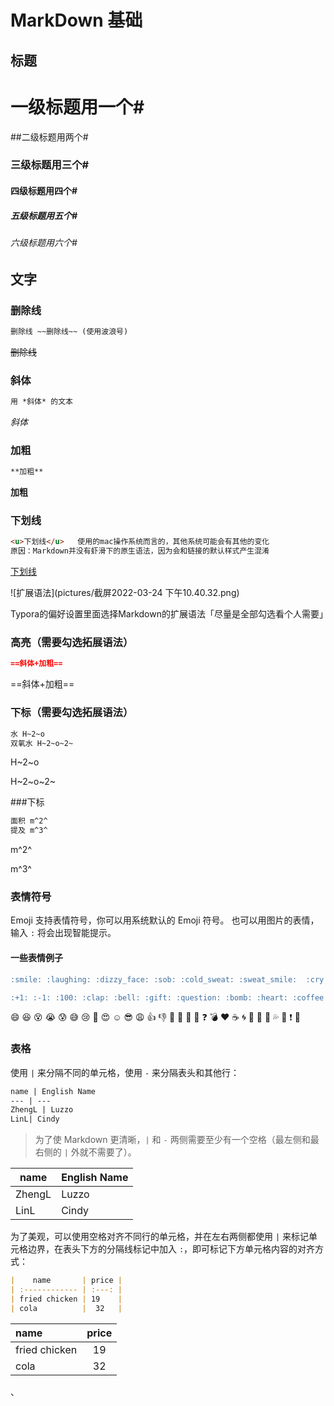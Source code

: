 # MarkDown 基础

## 标题

# 一级标题用一个#

##二级标题用两个#

### 三级标题用三个#

#### 四级标题用四个#

##### 五级标题用五个#

###### 六级标题用六个#

## 文字

### 删除线

```markdown
删除线 ~~删除线~~ (使用波浪号)
```

~~删除线~~

### 斜体

```markdown
用 *斜体* 的文本
```

*斜体*

### 加粗

```markdown
**加粗**
```

**加粗**

### 下划线

```markdown
<u>下划线</u>   使用的mac操作系统而言的，其他系统可能会有其他的变化
原因：Markdown并没有虾滑下的原生语法，因为会和链接的默认样式产生混淆
```

<u>下划线</u>

![扩展语法](pictures/截屏2022-03-24 下午10.40.32.png)

Typora的偏好设置里面选择Markdown的扩展语法「尽量是全部勾选看个人需要」

### 高亮（需要勾选拓展语法）

```markdown
==斜体+加粗==
```

==斜体+加粗==

### 下标（需要勾选拓展语法）

```markdown
水 H~2~o
双氧水 H~2~o~2~
```

H~2~o

H~2~o~2~

###下标

```markdown
面积 m^2^
提及 m^3^
```

m^2^

m^3^

 ### 表情符号

 Emoji 支持表情符号，你可以用系统默认的 Emoji 符号。 也可以用图片的表情，输入 `:` 将会出现智能提示。  

#### 一些表情例子

```markdown
:smile: :laughing: :dizzy_face: :sob: :cold_sweat: :sweat_smile:  :cry: :triumph: :heart_eyes: :relaxed: :sunglasses: :weary:

:+1: :-1: :100: :clap: :bell: :gift: :question: :bomb: :heart: :coffee: :cyclone: :bow: :kiss: :pray: :sweat_drops: :hankey: :exclamation: :anger:

```

:smile: :laughing: :dizzy_face: :sob: :cold_sweat: :sweat_smile:  :cry: :triumph: :heart_eyes: :relaxed: :sunglasses: :weary: :+1: :-1: :100: :clap: :bell: :gift: :question: :bomb: :heart: :coffee: :cyclone: :bow: :kiss: :pray: :sweat_drops: :hankey: :exclamation: :anger:



### 表格

使用 `|` 来分隔不同的单元格，使用 `-` 来分隔表头和其他行：

```markdown
name | English Name
--- | ---
ZhengL | Luzzo
LinL| Cindy
```

> 为了使 Markdown 更清晰，`|` 和 `-` 两侧需要至少有一个空格（最左侧和最右侧的 `|` 外就不需要了）。

| name   | English Name |
| ------ | ------------ |
| ZhengL | Luzzo        |
| LinL   | Cindy        |

为了美观，可以使用空格对齐不同行的单元格，并在左右两侧都使用 `|` 来标记单元格边界，在表头下方的分隔线标记中加入 `:`，即可标记下方单元格内容的对齐方式：

```markdown
|    name       | price |
| :------------ | :---: |
| fried chicken | 19    |
| cola          |  32   |
```

| name          | price |
| :------------ | :---: |
| fried chicken |  19   |
| cola          |  32   |



























、









